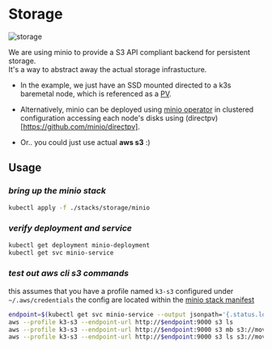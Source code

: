 # Storage
![storage](https://img.shields.io/badge/storage-minio-red)

We are using minio to provide a S3 API compliant backend for persistent storage.\
It's a way to abstract away the actual storage infrastucture. 

- In the example, we just have an SSD mounted directed to a k3s baremetal node, which is referenced as a [PV](https://kubernetes.io/docs/concepts/storage/persistent-volumes/).

- Alternatively, minio can be deployed using [minio operator](https://operator.min.io/) in clustered configuration accessing each node's disks using (directpv)[https://github.com/minio/directpv]. 

- Or.. you could just use actual **aws s3** :) 


## Usage

### *bring up the minio stack*
```bash
kubectl apply -f ./stacks/storage/minio
```

### *verify deployment and service*

```bash
kubectl get deployment minio-deployment
kubectl get svc minio-service
```

### *test out **aws cli s3** commands*
this assumes that you have a profile named `k3-s3` configured under `~/.aws/credentials`
the config are located within the [minio stack manifest](./minio/1_standalone_stack.yaml)

```bash
endpoint=$(kubectl get svc minio-service --output jsonpath='{.status.loadBalancer.ingress[0].ip}')
aws --profile k3-s3 --endpoint-url http://$endpoint:9000 s3 ls
aws --profile k3-s3 --endpoint-url http://$endpoint:9000 s3 mb s3://movies-data
aws --profile k3-s3 --endpoint-url http://$endpoint:9000 s3 ls s3://movies-data/delta/_delta_log/
```
